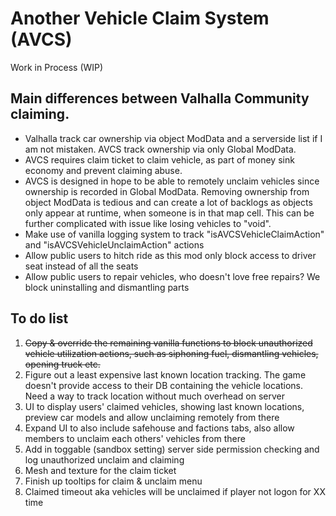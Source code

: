 # Another Vehicle Claim System (AVCS)
Work in Process (WIP)
## Main differences between Valhalla Community claiming.
- Valhalla track car ownership via object ModData and a serverside list if I am not mistaken. AVCS track ownership via only Global ModData.
- AVCS requires claim ticket to claim vehicle, as part of money sink economy and prevent claiming abuse.
- AVCS is designed in hope to be able to remotely unclaim vehicles since ownership is recorded in Global ModData. Removing ownership from object ModData is tedious and can create a lot of backlogs as objects only appear at runtime, when someone is in that map cell. This can be further complicated with issue like losing vehicles to "void".
- Make use of vanilla logging system to track "isAVCSVehicleClaimAction" and "isAVCSVehicleUnclaimAction" actions
- Allow public users to hitch ride as this mod only block access to driver seat instead of all the seats
- Allow public users to repair vehicles, who doesn't love free repairs? We block uninstalling and dismantling parts
## To do list
1. ~~Copy & override the remaining vanilla functions to block unauthorized vehicle utilization actions, such as siphoning fuel, dismantling vehicles, opening truck etc.~~
2. Figure out a least expensive last known location tracking. The game doesn't provide access to their DB containing the vehicle locations. Need a way to track location without much overhead on server
3. UI to display users' claimed vehicles, showing last known locations, preview car models and allow unclaiming remotely from there
4. Expand UI to also include safehouse and factions tabs, also allow members to unclaim each others' vehicles from there
5. Add in toggable (sandbox setting) server side permission checking and log unauthorized unclaim and claiming
6. Mesh and texture for the claim ticket
7. Finish up tooltips for claim & unclaim menu
8. Claimed timeout aka vehicles will be unclaimed if player not logon for XX time
